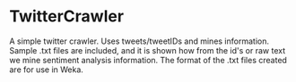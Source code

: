 TwitterCrawler
==============

A simple twitter crawler. Uses tweets/tweetIDs and mines information. Sample .txt files are included, and it is shown how from the id's or raw text we mine sentiment analysis information. The format of the .txt files created are for use in Weka.
